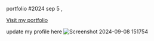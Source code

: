 portfolio #2024 sep 5 ,

[Visit my portfolio](https://boopathyportfolio.netlify.app/)


update my profile here
![Screenshot 2024-09-08 151754](https://github.com/user-attachments/assets/71717138-381c-4c3d-a51f-a5d09433ce22)
